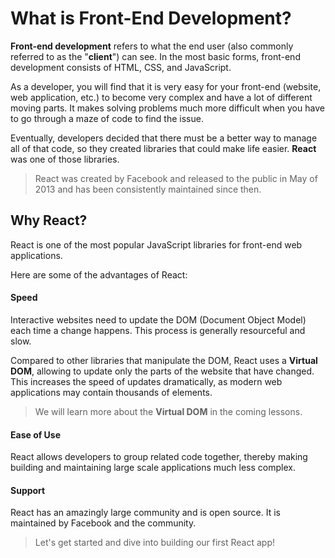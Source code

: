 # What is Front-End Development?

**Front-end development** refers to what the end user (also commonly referred to as the "**client**") can see. In the most basic forms, front-end development consists of HTML, CSS, and JavaScript.

As a developer, you will find that it is very easy for your front-end (website, web application, etc.) to become very complex and have a lot of different moving parts. It makes solving problems much more difficult when you have to go through a maze of code to find the issue.

Eventually, developers decided that there must be a better way to manage all of that code, so they created libraries that could make life easier. **React** was one of those libraries.

> React was created by Facebook and released to the public in May of 2013 and has been consistently maintained since then.

## Why React?

React is one of the most popular JavaScript libraries for front-end web applications.

Here are some of the advantages of React:

#### Speed

Interactive websites need to update the DOM (Document Object Model) each time a change happens. This process is generally resourceful and slow.

Compared to other libraries that manipulate the DOM, React uses a **Virtual DOM**, allowing to update only the parts of the website that have changed. This increases the speed of updates dramatically, as modern web applications may contain thousands of elements.

> We will learn more about the **Virtual DOM** in the coming lessons.

#### Ease of Use

React allows developers to group related code together, thereby making building and maintaining large scale applications much less complex.

#### Support

React has an amazingly large community and is open source. It is maintained by Facebook and the community.

> Let's get started and dive into building our first React app!
